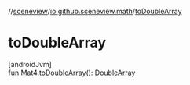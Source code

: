 //[sceneview](../../index.md)/[io.github.sceneview.math](index.md)/[toDoubleArray](to-double-array.md)

# toDoubleArray

[androidJvm]\
fun Mat4.[toDoubleArray](to-double-array.md)(): [DoubleArray](https://kotlinlang.org/api/latest/jvm/stdlib/kotlin/-double-array/index.html)

